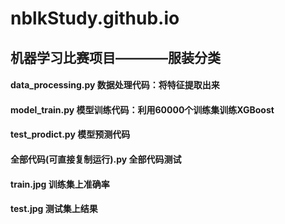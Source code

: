 # nblkStudy.github.io
## 机器学习比赛项目————服装分类

#### data_processing.py 数据处理代码：将特征提取出来
#### model_train.py 模型训练代码：利用60000个训练集训练XGBoost
#### test_prodict.py 模型预测代码


#### 全部代码(可直接复制运行).py 全部代码测试

#### train.jpg  训练集上准确率
#### test.jpg   测试集上结果
